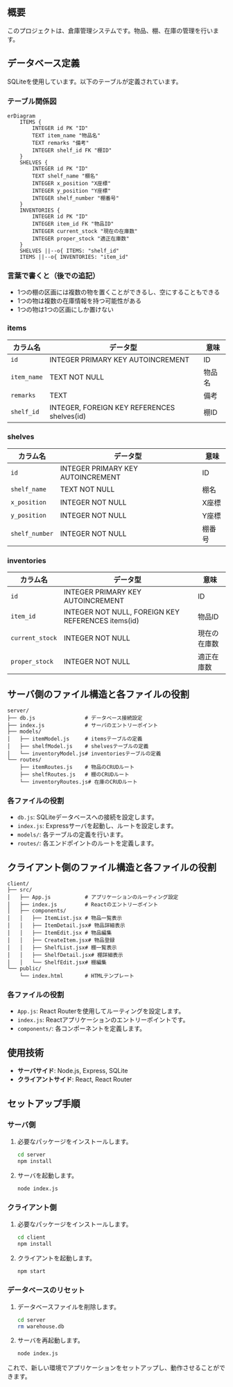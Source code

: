 
## 概要
このプロジェクトは、倉庫管理システムです。物品、棚、在庫の管理を行います。

## データベース定義
SQLiteを使用しています。以下のテーブルが定義されています。

### テーブル関係図
```mermaid
erDiagram
    ITEMS {
        INTEGER id PK "ID"
        TEXT item_name "物品名"
        TEXT remarks "備考"
        INTEGER shelf_id FK "棚ID"
    }
    SHELVES {
        INTEGER id PK "ID"
        TEXT shelf_name "棚名"
        INTEGER x_position "X座標"
        INTEGER y_position "Y座標"
        INTEGER shelf_number "棚番号"
    }
    INVENTORIES {
        INTEGER id PK "ID"
        INTEGER item_id FK "物品ID"
        INTEGER current_stock "現在の在庫数"
        INTEGER proper_stock "適正在庫数"
    }
    SHELVES ||--o{ ITEMS: "shelf_id"
    ITEMS ||--o{ INVENTORIES: "item_id"
```

### 言葉で書くと（後での追記）

- 1つの棚の区画には複数の物を置くことができるし、空にすることもできる
- 1つの物は複数の在庫情報を持つ可能性がある
- 1つの物は1つの区画にしか置けない


### items
| カラム名      | データ型                      | 意味                     |
|---------------|-------------------------------|--------------------------|
| `id`          | INTEGER PRIMARY KEY AUTOINCREMENT | ID                      |
| `item_name`   | TEXT NOT NULL                 | 物品名                   |
| `remarks`     | TEXT                          | 備考                     |
| `shelf_id`    | INTEGER, FOREIGN KEY REFERENCES shelves(id) | 棚ID                    |

### shelves
| カラム名      | データ型                      | 意味                     |
|---------------|-------------------------------|--------------------------|
| `id`          | INTEGER PRIMARY KEY AUTOINCREMENT | ID                      |
| `shelf_name`  | TEXT NOT NULL                 | 棚名                     |
| `x_position`  | INTEGER NOT NULL              | X座標                    |
| `y_position`  | INTEGER NOT NULL              | Y座標                    |
| `shelf_number`| INTEGER NOT NULL              | 棚番号                   |

### inventories
| カラム名      | データ型                      | 意味                     |
|---------------|-------------------------------|--------------------------|
| `id`          | INTEGER PRIMARY KEY AUTOINCREMENT | ID                      |
| `item_id`     | INTEGER NOT NULL, FOREIGN KEY REFERENCES items(id) | 物品ID                   |
| `current_stock`| INTEGER NOT NULL             | 現在の在庫数             |
| `proper_stock`| INTEGER NOT NULL              | 適正在庫数               |

## サーバ側のファイル構造と各ファイルの役割
```
server/
├── db.js                # データベース接続設定
├── index.js             # サーバのエントリーポイント
├── models/
│   ├── itemModel.js     # itemsテーブルの定義
│   ├── shelfModel.js    # shelvesテーブルの定義
│   └── inventoryModel.js# inventoriesテーブルの定義
└── routes/
    ├── itemRoutes.js    # 物品のCRUDルート
    ├── shelfRoutes.js   # 棚のCRUDルート
    └── inventoryRoutes.js# 在庫のCRUDルート
```

### 各ファイルの役割
- `db.js`: SQLiteデータベースへの接続を設定します。
- `index.js`: Expressサーバを起動し、ルートを設定します。
- `models/`: 各テーブルの定義を行います。
- `routes/`: 各エンドポイントのルートを定義します。

## クライアント側のファイル構造と各ファイルの役割
```
client/
├── src/
│   ├── App.js           # アプリケーションのルーティング設定
│   ├── index.js         # Reactのエントリーポイント
│   ├── components/
│   │   ├── ItemList.jsx # 物品一覧表示
│   │   ├── ItemDetail.jsx# 物品詳細表示
│   │   ├── ItemEdit.jsx # 物品編集
│   │   ├── CreateItem.jsx# 物品登録
│   │   ├── ShelfList.jsx# 棚一覧表示
│   │   ├── ShelfDetail.jsx# 棚詳細表示
│   │   └── ShelfEdit.jsx# 棚編集
└── public/
    └── index.html       # HTMLテンプレート
```

### 各ファイルの役割
- `App.js`: React Routerを使用してルーティングを設定します。
- `index.js`: Reactアプリケーションのエントリーポイントです。
- `components/`: 各コンポーネントを定義します。

## 使用技術
- **サーバサイド**: Node.js, Express, SQLite
- **クライアントサイド**: React, React Router

## セットアップ手順
### サーバ側
1. 必要なパッケージをインストールします。
   ```bash
   cd server
   npm install
   ```

2. サーバを起動します。
   ```bash
   node index.js
   ```

### クライアント側
1. 必要なパッケージをインストールします。
   ```bash
   cd client
   npm install
   ```

2. クライアントを起動します。
   ```bash
   npm start
   ```

### データベースのリセット
1. データベースファイルを削除します。
   ```bash
   cd server
   rm warehouse.db
   ```

2. サーバを再起動します。
   ```bash
   node index.js
   ```

これで、新しい環境でアプリケーションをセットアップし、動作させることができます。
